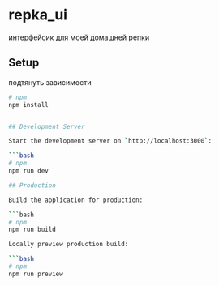 # repka_ui

интерфейсик для моей домашней репки

## Setup

подтянуть зависимости 

```bash
# npm
npm install


## Development Server

Start the development server on `http://localhost:3000`:

```bash
# npm
npm run dev

## Production

Build the application for production:

```bash
# npm
npm run build

Locally preview production build:

```bash
# npm
npm run preview
